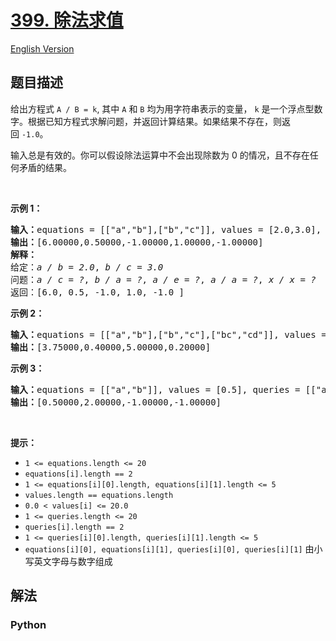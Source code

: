 # [399. 除法求值](https://leetcode-cn.com/problems/evaluate-division)

[English Version](/leetcode/0300-0399/0399.Evaluate%20Division/README_EN.md)

## 题目描述

<!-- 这里写题目描述 -->

<p>给出方程式&nbsp;<code>A / B = k</code>, 其中&nbsp;<code>A</code> 和&nbsp;<code>B</code> 均为用字符串表示的变量，&nbsp;<code>k</code> 是一个浮点型数字。根据已知方程式求解问题，并返回计算结果。如果结果不存在，则返回&nbsp;<code>-1.0</code>。</p>

<p>输入总是有效的。你可以假设除法运算中不会出现除数为 0 的情况，且不存在任何矛盾的结果。</p>

<p>&nbsp;</p>

<p><strong>示例 1：</strong></p>

<pre><strong>输入：</strong>equations = [[&quot;a&quot;,&quot;b&quot;],[&quot;b&quot;,&quot;c&quot;]], values = [2.0,3.0], queries = [[&quot;a&quot;,&quot;c&quot;],[&quot;b&quot;,&quot;a&quot;],[&quot;a&quot;,&quot;e&quot;],[&quot;a&quot;,&quot;a&quot;],[&quot;x&quot;,&quot;x&quot;]]
<strong>输出：</strong>[6.00000,0.50000,-1.00000,1.00000,-1.00000]
<strong>解释：</strong>
给定：<em>a / b = 2.0</em>, <em>b / c = 3.0</em>
问题：<em>a / c = ?</em>, <em>b / a = ?</em>, <em>a / e = ?</em>, <em>a / a = ?</em>, <em>x / x = ?</em>
返回：[6.0, 0.5, -1.0, 1.0, -1.0 ]
</pre>

<p><strong>示例 2：</strong></p>

<pre><strong>输入：</strong>equations = [[&quot;a&quot;,&quot;b&quot;],[&quot;b&quot;,&quot;c&quot;],[&quot;bc&quot;,&quot;cd&quot;]], values = [1.5,2.5,5.0], queries = [[&quot;a&quot;,&quot;c&quot;],[&quot;c&quot;,&quot;b&quot;],[&quot;bc&quot;,&quot;cd&quot;],[&quot;cd&quot;,&quot;bc&quot;]]
<strong>输出：</strong>[3.75000,0.40000,5.00000,0.20000]
</pre>

<p><strong>示例 3：</strong></p>

<pre><strong>输入：</strong>equations = [[&quot;a&quot;,&quot;b&quot;]], values = [0.5], queries = [[&quot;a&quot;,&quot;b&quot;],[&quot;b&quot;,&quot;a&quot;],[&quot;a&quot;,&quot;c&quot;],[&quot;x&quot;,&quot;y&quot;]]
<strong>输出：</strong>[0.50000,2.00000,-1.00000,-1.00000]
</pre>

<p>&nbsp;</p>

<p><strong>提示：</strong></p>

<ul>
	<li><code>1 &lt;= equations.length &lt;= 20</code></li>
	<li><code>equations[i].length == 2</code></li>
	<li><code>1 &lt;= equations[i][0].length, equations[i][1].length &lt;= 5</code></li>
	<li><code>values.length ==&nbsp;equations.length</code></li>
	<li><code>0.0 &lt;&nbsp;values[i] &lt;= 20.0</code></li>
	<li><code>1 &lt;= queries.length &lt;= 20</code></li>
	<li><code>queries[i].length == 2</code></li>
	<li><code>1 &lt;= queries[i][0].length, queries[i][1].length &lt;= 5</code></li>
	<li><code>equations[i][0], equations[i][1],&nbsp;queries[i][0], queries[i][1]</code> 由小写英文字母与数字组成</li>
</ul>


## 解法

<!-- 这里可写通用的实现逻辑 -->

<!-- tabs:start -->

### **Python**

<!-- 这里可写当前语言的特殊实现逻辑 -->

```python

```

<!-- tabs:end -->
